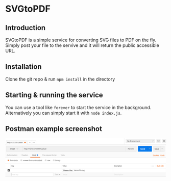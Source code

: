 # SVGtoPDF

## Introduction
SVGtoPDF is a simple service for converting SVG files to PDF on the fly. Simply post your file to the servive and it will return the public accessible URL.

## Installation
Clone the git repo & run `npm install` in the directory

## Starting & running the service
You can use a tool like `forever` to start the service in the background. Alternatively you can simply start it with `node index.js`.

## Postman example screenshot

![alt text](https://github.com/joduplessis/SVGtoPDF/raw/master/postman.png "Postman example")
